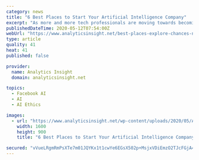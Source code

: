 ```yaml
---
category: news
title: "6 Best Places to Start Your Artificial Intelligence Company"
excerpt: "As more and more tech professionals are moving towards becoming next AI entrepreneur, many locations including Austin, Beijing, Denmark, Singapore, Los Angeles and Shanghai are emerging as best places to set up AI startups among others."
publishedDateTime: 2020-05-12T07:54:00Z
webUrl: "https://www.analyticsinsight.net/best-places-explore-chances-next-ai-entrepreneur/"
type: article
quality: 41
heat: 41
published: false

provider:
  name: Analytics Insight
  domain: analyticsinsight.net

topics:
  - Facebook AI
  - AI
  - AI Ethics

images:
  - url: "https://www.analyticsinsight.net/wp-content/uploads/2020/05/AI-1.jpg"
    width: 1600
    height: 900
    title: "6 Best Places to Start Your Artificial Intelligence Company"

secured: "vVueLRgmRmPsXTe7m01JQYKx1t1cwYe6EGsX502p+MsjxVDiEmzO2TJcFGjA4a6YrDNA6F6Nro27f/dGLiXFSpZhjXb7tTYNPh1T6Z4IUa+NHv9Uwfv+L/fwyVJtFAOeV+HYHhu0gbdwQJlqljLDq4pT3/57ziiIcV1vCog0YuJ41jSXUdV0JRjkv4IIzh5AOjD80Uv6GSItdK0Go6SRhDv/gkfEYYSnJzFGUwFV0pWn2c8QKG8lyMmOiUvqsl2PIovaN3JCxBs7PukIQymAWOZaIqILJX6uegIWci0pQ0Un5CSDbkB1s7oyTKjsRT5bNikmWZ3O8ogsNbz/8+RgkjGQxoDZ7X5SzV3s4ApPHZKsCBgeWoRgt0fVCmITl3YwRQj1k0wMF2AQzHHBYFcUcTzYmcYM3WhOyqDyk4stUtP2PHd1X1/fXJ7Gh4/Gr8lHkAHP8NQXsA4OGgGiSQlp1jIXSe9zQQDs0oL+uRVlW58=;Y4oAgUcpyY5ee/aV0Vkmkw=="
---
```


